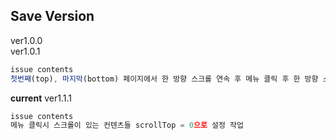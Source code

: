 ## Save Version
ver1.0.0 <br>
ver1.0.1 <br>
```js
issue contents
첫번째(top), 마지막(bottom) 페이지에서 한 방향 스크롤 연속 후 메뉴 클릭 후 한 방향 스크롤 다시 할 경우 한꺼번에 첫번째(top), 마지막(bottom) 페이지로 이동하는 현상 개선 작업
```
<strong>current</strong> ver1.1.1
```js
issue contents
메뉴 클릭시 스크롤이 있는 컨텐츠들 scrollTop = 0으로 설정 작업
```
